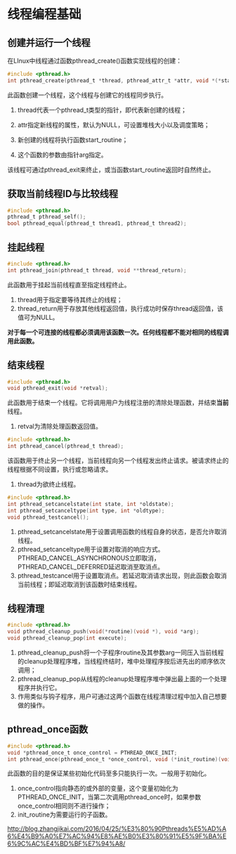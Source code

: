 # 线程编程基础

## 创建并运行一个线程

在LInux中线程通过函数pthread_create()函数实现线程的创建：

```c
#include <pthread.h>
int pthread_create(pthread_t *thread, pthread_attr_t *attr, void *(*start_routine)(void *), void *arg);
```

此函数创建一个线程，这个线程与创建它的线程同步执行。

1. thread代表一个pthread_t类型的指针，即代表新创建的线程；

2. attr指定新线程的属性，默认为NULL，可设置堆栈大小以及调度策略；

3. 新创建的线程将执行函数start_routine；

4. 这个函数的参数由指针arg指定。

该线程可通过pthread_exit来终止，或当函数start_routine返回时自然终止。

## 获取当前线程ID与比较线程

```c
#include <pthread.h>
pthread_t pthread_self();
bool pthread_equal(pthread_t thread1, pthread_t thread2);
```

## 挂起线程

```c
#include <pthread.h>
int pthread_join(pthread_t thread, void **thread_return);
```

此函数用于挂起当前线程直至指定线程终止。

1. thread用于指定要等待其终止的线程；
2. thread_return用于存放其他线程返回值，执行成功时保存thread返回值，该值可为NULL。

**对于每一个可连接的线程都必须调用该函数一次。任何线程都不能对相同的线程调用此函数。**

## 结束线程

```c
#include <pthread.h>
void pthread_exit(void *retval);
```

此函数用于结束一个线程。它将调用用户为线程注册的清除处理函数，并结束**当前**线程。

1. retval为清除处理函数返回值。

```c
#include <pthread.h>
int pthread_cancel(pthread_t thread);
```

该函数用于终止另一个线程，当前线程向另一个线程发出终止请求。被请求终止的线程根据不同设置，执行或忽略请求。

1. thread为欲终止线程。

``` c
#include <pthread.h>
int pthread_setcancelstate(int state, int *oldstate);
int pthread_setcanceltype(int type, int *oldtype);
void pthread_testcancel();
```

1. pthread_setcancelstate用于设置调用函数的线程自身的状态，是否允许取消线程。
2. pthread_setcanceltype用于设置对取消的响应方式。PTHREAD_CANCEL_ASYNCHRONOUS立即取消，PTHREAD_CANCEL_DEFERRED延迟取消至取消点。
3. pthread_testcancel用于设置取消点。若延迟取消请求出现，则此函数会取消当前线程；即延迟取消到该函数时结束线程。

## 线程清理

``` c
#include <pthread.h>
void pthread_cleanup_push(void(*routine)(void *), void *arg);
void pthread_cleanup_pop(int execute);
```

1. pthread_cleanup_push将一个子程序routine及其参数arg一同压入当前线程的cleanup处理程序堆，当线程终结时，堆中处理程序按后进先出的顺序依次调用；
2. pthread_cleanup_pop从线程的cleanup处理程序堆中弹出最上面的一个处理程序并执行它。
3. 作用类似与钩子程序，用户可通过这两个函数在线程清理过程中加入自己想要做的操作。

## pthread_once函数

```c
#include <pthread.h>
void *pthread_once_t once_control = PTHREAD_ONCE_INIT;
int pthread_once(pthread_once_t *once_control, void (*init_routine)(void))
```

此函数的目的是保证某些初始化代码至多只能执行一次。一般用于初始化。

1. once_control指向静态的或外部的变量，这个变量初始化为PTHREAD_ONCE_INIT，当第二次调用pthread_once时，如果参数once_control相同则不进行操作；
2. init_routine为需要运行的子函数。



http://blog.zhangjikai.com/2016/04/25/%E3%80%90Pthreads%E5%AD%A6%E4%B9%A0%E7%AC%94%E8%AE%B0%E3%80%91%E5%9F%BA%E6%9C%AC%E4%BD%BF%E7%94%A8/



